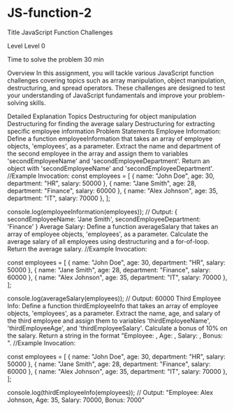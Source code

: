 # JS-function-2
Title
JavaScript Function Challenges

Level
Level 0

Time to solve the problem
30 min

Overview
In this assignment, you will tackle various JavaScript function challenges covering topics such as array manipulation, object manipulation, destructuring, and spread operators. These challenges are designed to test your understanding of JavaScript fundamentals and improve your problem-solving skills.

Detailed Explanation
Topics
Destructuring for object manipulation
Destructuring for finding the average salary
Destructuring for extracting specific employee information
Problem Statements
Employee Information: Define a function employeeInformation that takes an array of employee objects, 'employees', as a parameter. Extract the name and department of the second employee in the array and assign them to variables 'secondEmployeeName' and 'secondEmployeeDepartment'. Return an object with 'secondEmployeeName' and 'secondEmployeeDepartment'.
//Example Invocation:
const employees = [
  { name: "John Doe", age: 30, department: "HR", salary: 50000 },
  { name: "Jane Smith", age: 28, department: "Finance", salary: 60000 },
  { name: "Alex Johnson", age: 35, department: "IT", salary: 70000 },
];

console.log(employeeInformation(employees)); // Output: { secondEmployeeName: 'Jane Smith', secondEmployeeDepartment: 'Finance' }
Average Salary: Define a function averageSalary that takes an array of employee objects, 'employees', as a parameter. Calculate the average salary of all employees using destructuring and a for-of-loop. Return the average salary.
//Example Invocation:

const employees = [
  { name: "John Doe", age: 30, department: "HR", salary: 50000 },
  { name: "Jane Smith", age: 28, department: "Finance", salary: 60000 },
  { name: "Alex Johnson", age: 35, department: "IT", salary: 70000 },
];

console.log(averageSalary(employees)); // Output: 60000
Third Employee Info: Define a function thirdEmployeeInfo that takes an array of employee objects, 'employees', as a parameter. Extract the name, age, and salary of the third employee and assign them to variables 'thirdEmployeeName', 'thirdEmployeeAge', and 'thirdEmployeeSalary'. Calculate a bonus of 10% on the salary. Return a string in the format "Employee: , Age: , Salary: , Bonus: ".
//Example Invocation:

const employees = [
  { name: "John Doe", age: 30, department: "HR", salary: 50000 },
  { name: "Jane Smith", age: 28, department: "Finance", salary: 60000 },
  { name: "Alex Johnson", age: 35, department: "IT", salary: 70000 },
];

console.log(thirdEmployeeInfo(employees)); // Output: "Employee: Alex Johnson, Age: 35, Salary: 70000, Bonus: 7000"
